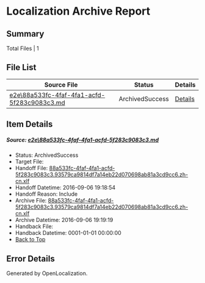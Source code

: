 # <a name='report-top'></a> Localization Archive Report

## Summary
 Total Files | 1

## File List
 Source File | Status | Details 
 ----------- | ------ | ------- 
 [e2e\88a533fc-4faf-4fa1-acfd-5f283c9083c3.md](https://github.com/OpenLocalizationTestOrg/ol-test0/blob/05e1dcb7e7375557e674ff31687509a928e34f54/e2e/88a533fc-4faf-4fa1-acfd-5f283c9083c3.md) | ArchivedSuccess | [Details](#40ba7e0764d5bfc1039120077abfbc60f8b686cb1)

## Item Details
##### <a name='40ba7e0764d5bfc1039120077abfbc60f8b686cb1'></a> Source: [e2e\88a533fc-4faf-4fa1-acfd-5f283c9083c3.md](https://github.com/OpenLocalizationTestOrg/ol-test0/blob/05e1dcb7e7375557e674ff31687509a928e34f54/e2e/88a533fc-4faf-4fa1-acfd-5f283c9083c3.md)
* Status: ArchivedSuccess
* Target File: 
* Handoff File: [88a533fc-4faf-4fa1-acfd-5f283c9083c3.93579ca9814df7a14eb22d070698ab81a3cd9cc6.zh-cn.xlf](https://github.com/OpenLocalizationTestOrg/ol-test0-handoff/blob/6a7d3a493d099c932a5e523f61816f8d42a1da2a/ol-handoff/OpenLocalizationTestOrg/ol-test0-zhcn/ci/ht/88a533fc-4faf-4fa1-acfd-5f283c9083c3.93579ca9814df7a14eb22d070698ab81a3cd9cc6.zh-cn.xlf)
* Handoff Datetime: 2016-09-06 19:18:54
* Handoff Reason: Include
* Archive File: [88a533fc-4faf-4fa1-acfd-5f283c9083c3.93579ca9814df7a14eb22d070698ab81a3cd9cc6.zh-cn.xlf](https://github.com/OpenLocalizationTestOrg/ol-test0-handoff/blob/40981712092c50f911c8dc315d21cb32f9bae48c/ol-archive/OpenLocalizationTestOrg/ol-test0-zhcn/ci/ht/88a533fc-4faf-4fa1-acfd-5f283c9083c3.93579ca9814df7a14eb22d070698ab81a3cd9cc6.zh-cn.xlf)
* Archive Datetime: 2016-09-06 19:19:19
* Handback File: 
* Handback Datetime: 0001-01-01 00:00:00
* [Back to Top](#report-top)


## Error Details

Generated by OpenLocalization.
